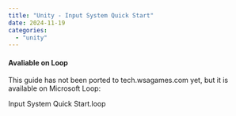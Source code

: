 ```yaml
---
title: "Unity - Input System Quick Start"
date: 2024-11-19
categories: 
  - "unity"
---
```


#### Avaliable on Loop

This guide has not been ported to tech.wsagames.com yet, but it is available on Microsoft Loop:

Input System Quick Start.loop
